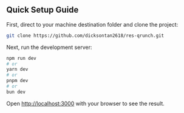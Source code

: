 ## Quick Setup Guide

First, direct to your machine destination folder and clone the project:

```bash
git clone https://github.com/dicksontan2618/res-qrunch.git
```

Next, run the development server:

```bash
npm run dev
# or
yarn dev
# or
pnpm dev
# or
bun dev
```

Open [http://localhost:3000](http://localhost:3000) with your browser to see the result.
